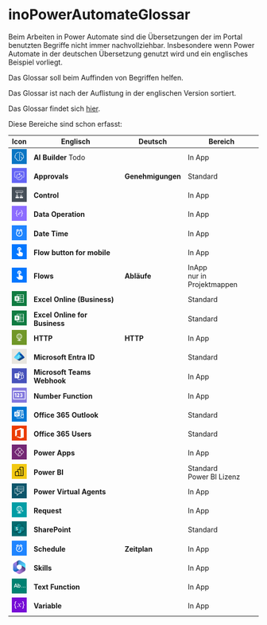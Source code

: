 # inoPowerAutomateGlossar

Beim Arbeiten in Power Automate sind die Übersetzungen der im Portal benutzten Begriffe nicht immer nachvollziehbar. Insbesondere wenn Power Automate in der deutschen Übersetzung genutzt wird und ein englisches Beispiel vorliegt.

Das Glossar soll beim Auffinden von Begriffen helfen. 

Das Glossar ist nach der Auflistung in der englischen Version sortiert.

Das Glossar findet sich [hier](/PowerAutomateGlossar.md).

Diese Bereiche sind schon erfasst:

| Icon | Englisch | Deutsch | Bereich |
| --- | --- | --- | --- |
| <img src="/sources/aiBuilderNew.51dbdb6b.png" alt="AI Builder" width="30" height="30"> | **AI Builder** Todo| | In App |
| <img src="/sources/approval_icon.png" alt="Approvals" width="30" height="30">| **Approvals** | **Genehmigungen** | Standard |
| <img src="/sources/condition.4c34404e.png" alt="Control" width="30" height="30"> | **Control** | | In App |
| <img src="/sources/dataoperationedit.2c8a4d5e.png" alt="Data Operations" width="30" height="30"> | **Data Operation**     |  | In App |
| <img src="/sources/datetime.6adce4c8.png" alt="Date Time" width="30" height="30"> | **Date Time** |  | In App |
| <img src="/sources/button.c0d4736c.png" alt="Flow button for mobil" width="30" height="30"> | **Flow button for mobile** |  | In App |
| <img src="/sources/button.c0d4736c.png" alt="Flows" width="30" height="30"> | **Flows**  | **Abläufe** | InApp</br>nur in Projektmappen |
| <img src="/sources/excel_icon.png"  alt ="Excel Online (Business)" width="30" height="30">| **Excel Online (Business)** |  | Standard |
| <img src="/sources/excel_icon.png"  alt ="Excel Online for Business" width="30" height="30">| **Excel Online  for Business** |  | Standard |
| <img src="/sources/http.a0aaded8.png"  alt ="HTTP" width="30" height="30"> | **HTTP** | **HTTP** | In App |
| <img src="/sources/microsoftentraidicon.png"  alt ="Microsoft Entra ID" width="30" height="30"> | **Microsoft Entra ID**  |  | Standard |
| <img src="/sources/teams.dd2b07cb.png"  alt ="Microsoft Teams Webhook" width="30" height="30"> | **Microsoft Teams Webhook** |  | In App |
| <img src="/sources/numberfunctions.31ce8522.png"  alt ="Number Function" width="30" height="30"> | **Number Function** |  | In App | 
| <img src="/sources/outlook_icon.png"  alt ="Office Outlook 365" width="30" height="30"> | **Office 365 Outlook** |  | Standard |
| <img src="/sources/office365users.png"  alt ="Office Outlook 365" width="30" height="30"> | **Office 365 Users** |  | Standard |
| <img src="/sources/PowerApps2.05e0cdd0.png"  alt ="Power Apps" width="30" height="30"> | **Power Apps** |  | In App |
| <img src="/sources/powerbiicon.png"  alt ="Power BI" width="30" height="30"> | **Power BI** |  | Standard</br> Power BI Lizenz |
| <img src="/sources/PowerVirtualAgents2.c357140b.png"  alt ="Power Virtual Agents" width="30" height="30"> | **Power Virtual Agents** |  | In App |
| <img src="/sources/request.1cff129c.png"  alt ="Request" width="30" height="30"> | **Request** |  | In App |
| <img src="/sources/sharepointonline2.3946a5b5.png"  alt ="SharePoint" width="30" height="30"> | **SharePoint** |  | Standard |
| <img src="/sources/datetime.6adce4c8.png"  alt ="Schedule" width="30" height="30"> | **Schedule** | **Zeitplan** | In App |
| <img src="/sources/Skills.4cd3778f.png"  alt ="Skills" width="30" height="30">| **Skills** |  | In App |
| <img src="/sources/textfunctions.46a2303c.png"  alt ="Text Function" width="30" height="30"> | **Text Function** |  | In App |
| <img src="/sources/variables.e1611a86.png"  alt ="Variable" width="30" height="30"> | **Variable** |  | In App |
